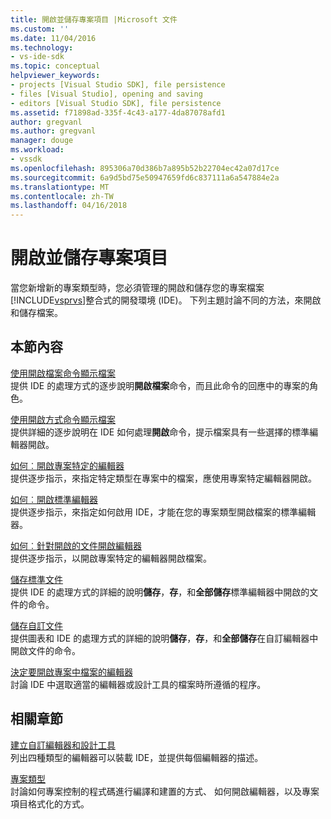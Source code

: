 ```yaml
---
title: 開啟並儲存專案項目 |Microsoft 文件
ms.custom: ''
ms.date: 11/04/2016
ms.technology:
- vs-ide-sdk
ms.topic: conceptual
helpviewer_keywords:
- projects [Visual Studio SDK], file persistence
- files [Visual Studio], opening and saving
- editors [Visual Studio SDK], file persistence
ms.assetid: f71898ad-335f-4c43-a177-4da87078afd1
author: gregvanl
ms.author: gregvanl
manager: douge
ms.workload:
- vssdk
ms.openlocfilehash: 895306a70d386b7a895b52b22704ec42a07d17ce
ms.sourcegitcommit: 6a9d5bd75e50947659fd6c837111a6a547884e2a
ms.translationtype: MT
ms.contentlocale: zh-TW
ms.lasthandoff: 04/16/2018
---
```

# <a name="opening-and-saving-project-items"></a>開啟並儲存專案項目
當您新增新的專案類型時，您必須管理的開啟和儲存您的專案檔案[!INCLUDE[vsprvs](../../code-quality/includes/vsprvs_md.md)]整合式的開發環境 (IDE)。 下列主題討論不同的方法，來開啟和儲存檔案。  
  
## <a name="in-this-section"></a>本節內容  
 [使用開啟檔案命令顯示檔案](../../extensibility/internals/displaying-files-by-using-the-open-file-command.md)  
 提供 IDE 的處理方式的逐步說明**開啟檔案**命令，而且此命令的回應中的專案的角色。  
  
 [使用開啟方式命令顯示檔案](../../extensibility/internals/displaying-files-by-using-the-open-with-command.md)  
 提供詳細的逐步說明在 IDE 如何處理**開啟**命令，提示檔案具有一些選擇的標準編輯器開啟。  
  
 [如何︰開啟專案特定的編輯器](../../extensibility/how-to-open-project-specific-editors.md)  
 提供逐步指示，來指定特定類型在專案中的檔案，應使用專案特定編輯器開啟。  
  
 [如何︰開啟標準編輯器](../../extensibility/how-to-open-standard-editors.md)  
 提供逐步指示，來指定如何啟用 IDE，才能在您的專案類型開啟檔案的標準編輯器。  
  
 [如何︰針對開啟的文件開啟編輯器](../../extensibility/how-to-open-editors-for-open-documents.md)  
 提供逐步指示，以開啟專案特定的編輯器開啟檔案。  
  
 [儲存標準文件](../../extensibility/internals/saving-a-standard-document.md)  
 提供 IDE 的處理方式的詳細的說明**儲存**，**存**，和**全部儲存**標準編輯器中開啟的文件的命令。  
  
 [儲存自訂文件](../../extensibility/internals/saving-a-custom-document.md)  
 提供圖表和 IDE 的處理方式的詳細的說明**儲存**，**存**，和**全部儲存**在自訂編輯器中開啟文件的命令。  
  
 [決定要開啟專案中檔案的編輯器](../../extensibility/internals/determining-which-editor-opens-a-file-in-a-project.md)  
 討論 IDE 中選取適當的編輯器或設計工具的檔案時所遵循的程序。  
  
## <a name="related-sections"></a>相關章節  
 [建立自訂編輯器和設計工具](../../extensibility/creating-custom-editors-and-designers.md)  
 列出四種類型的編輯器可以裝載 IDE，並提供每個編輯器的描述。  
  
 [專案類型](../../extensibility/internals/project-types.md)  
 討論如何專案控制的程式碼進行編譯和建置的方式、 如何開啟編輯器，以及專案項目格式化的方式。